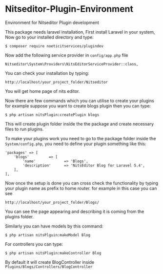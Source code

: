 # Nitseditor-Plugin-Environment

Environment for Nitseditor Plugin development

This package needs laravel installation, First install Laravel in your system, Now go to your installed directory and type:

    $ composer require noeticitservices/plugindev
    
Now add the following service provider in `config/app.php` file

    Nitseditor\System\Providers\NitsEditorServiceProvider::class,
    
You can check your installation by typing:
    
    http://localhost/your_project_folder/Nitseditor

You will get home page of nits editor.
    
Now there are few commands which you can utilise to create your plugins for example suppose you want to create blogs plugin then you can type:

    $ php artisan nitsPlugin:createPlugin blogs
    
This will create plugin folder inside the the package and create necessary files to run plugins.

To make your plugins work you need to go to the package folder inside the `System/config.php`, you need to define your plugin something like this:

    'packages' => [
        'blogs'         => [
            'name'             => 'Blogs',
            'description'      => 'NitsEditor Blog for Laravel 5.4',
        ],
    ],
    
Now once the setup is done you can cross check the functionality by typing your plugin name as prefix to home router. for example in this case you can see

    http://localhost/your_project_folder/Blogs/
    
You can see the page appearing and describing it is coming from the plugins folder.

Similarly you can have models by this command:

    $ php artisan nitsPlguin:makeModel Blog
    
For controllers you can type:

    $ php artisan nitsPlugin:makeController Blog
    
By default it will create BlogController inside `Plugins/Blogs/Controllers/BlogController`
